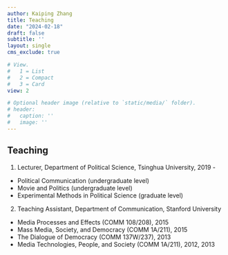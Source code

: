 ```yaml
---
author: Kaiping Zhang
title: Teaching
date: "2024-02-18"
draft: false
subtitle: ''
layout: single
cms_exclude: true

# View.
#   1 = List
#   2 = Compact
#   3 = Card
view: 2

# Optional header image (relative to `static/media/` folder).
# header:
#   caption: ''
#   image: ''
---
```

## Teaching
1. Lecturer, Department of Political Science, Tsinghua University, 2019 - 
- Political Communication (undergraduate level)
- Movie and Politics (undergraduate level)
- Experimental Methods in Political Science (graduate level)
2. Teaching Assistant, Department of Communication, Stanford University
- Media Processes and Effects (COMM 108/208), 2015
- Mass Media, Society, and Democracy (COMM 1A/211), 2015
- The Dialogue of Democracy (COMM 137W/237), 2013
- Media Technologies, People, and Society (COMM 1A/211), 2012, 2013

